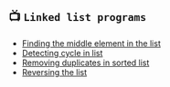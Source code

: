 ## 📺  `Linked list programs`
* [Finding the middle element in the list](https://github.com/devrath/studious-ds-adventure/tree/main/collection/LinkedList/Programs/FindMiddleElement)
* [Detecting cycle in list](https://github.com/devrath/studious-ds-adventure/tree/main/collection/LinkedList/Programs/LinkedListCycle)
* [Removing duplicates in sorted list](https://github.com/devrath/studious-ds-adventure/tree/main/collection/LinkedList/Programs/RemoveDuplicatesSortedList)
* [Reversing the list](https://github.com/devrath/studious-ds-adventure/tree/main/collection/LinkedList/Programs/ReverseLinkedList)

